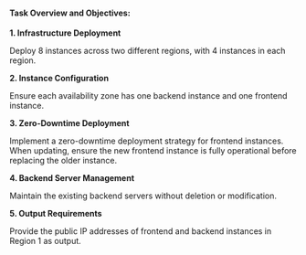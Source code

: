 #### Task Overview and Objectives:

**1. Infrastructure Deployment**

Deploy 8 instances across two different regions, with 4 instances in each region.

**2. Instance Configuration**

Ensure each availability zone has one backend instance and one frontend instance.

**3. Zero-Downtime Deployment**

Implement a zero-downtime deployment strategy for frontend instances. When updating, ensure the new frontend instance is fully operational before replacing the older instance.

**4. Backend Server Management**

Maintain the existing backend servers without deletion or modification.

**5. Output Requirements**

Provide the public IP addresses of frontend and backend instances in Region 1 as output.



